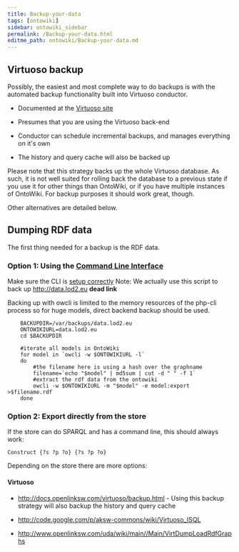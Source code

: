```yaml
---
title: Backup-your-data
tags: [ontowiki]
sidebar: ontowiki_sidebar
permalink: /Backup-your-data.html
editme_path: ontowiki/Backup-your-data.md
---
```

## Virtuoso backup

Possibly, the easiest and most complete way to do backups is with the automated backup functionality built into Virtuoso conductor. 

 - Documented at the [Virtuoso site](http://docs.openlinksw.com/virtuoso/backup.html)

 - Presumes that you are using the Virtuoso back-end

 - Conductor can schedule incremental backups, and manages everything on it's own

 - The history and query cache will also be backed up

Please note that this strategy backs up the whole Virtuoso database. As such, it is not well suited for rolling back the database to a previous state if you use it for other things than OntoWiki, or if you have multiple instances of OntoWiki. For backup purposes it should work great, though.

Other alternatives are detailed below.

## Dumping RDF data
The first thing needed for a backup is the RDF data.

### Option 1: Using the [Command Line Interface](https://github.com/AKSW/owcli/)
Make sure the CLI is [setup correctly](https://github.com/AKSW/owcli/blob/master/README.md)
Note: We actually use this script to back up <http://data.lod2.eu> **dead link**

Backing up with owcli is limited to the memory resources of the php-cli process so for huge models, direct backend backup should be used.
```
    BACKUPDIR=/var/backups/data.lod2.eu
    ONTOWIKIURL=data.lod2.eu
    cd $BACKUPDIR
    
    #iterate all models in OntoWiki
    for model in `owcli -w $ONTOWIKIURL -l`
    do
        #the filename here is using a hash over the graphname
        filename=`echo "$model" | md5sum | cut -d " " -f 1`
        #extract the rdf data from the ontowiki
        owcli -w $ONTOWIKIURL -m "$model" -e model:export >$filename.rdf
    done

```

### Option 2: Export directly from the store
If the store can do SPARQL and has a command line, this should always work:

```
Construct {?s ?p ?o} {?s ?p ?o}
```

Depending on the store there are more options:

#### Virtuoso

  * <http://docs.openlinksw.com/virtuoso/backup.html> - Using this backup strategy will also backup the history and query cache
  
  * <http://code.google.com/p/aksw-commons/wiki/Virtuoso_ISQL>
  
  * <http://www.openlinksw.com/uda/wiki/main//Main/VirtDumpLoadRdfGraphs>
